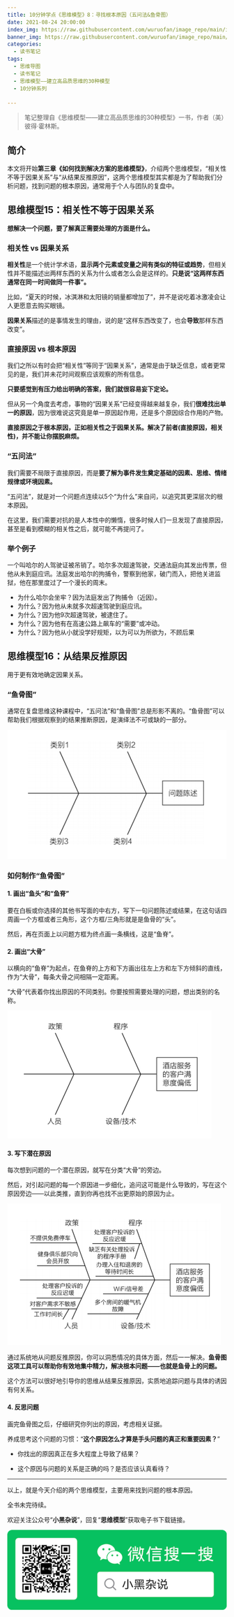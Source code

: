 ```yaml
---
title: 10分钟学点《思维模型》8：寻找根本原因（五问法&鱼骨图）
date: 2021-08-24 20:00:00
index_img: https://raw.githubusercontent.com/wuruofan/image_repo/main/img/%E9%B1%BC%E9%AA%A8%E5%9B%BE2.png
banner_img: https://raw.githubusercontent.com/wuruofan/image_repo/main/img/%E9%B1%BC%E9%AA%A8%E5%9B%BE2.png
categories:
  - 读书笔记
tags:
  - 思维导图
  - 读书笔记
  - 思维模型——建立高品质思维的30种模型
  - 10分钟系列

---
```



> 笔记整理自《思维模型——建立高品质思维的30种模型》一书，作者（美）彼得·霍林斯。



## 简介



本文将开始**第三章《如何找到解决方案的思维模型》**，介绍两个思维模型，“相关性不等于因果关系”与“从结果反推原因”，这两个思维模型其实都是为了帮助我们分析问题，找到问题的根本原因，通常用于个人与团队的复盘中。



## 思维模型15：相关性不等于因果关系

**想解决一个问题，要了解真正需要处理的方面是什么。**




### 相关性 vs 因果关系


**相关性**是一个统计学术语，**显示两个元素或变量之间有类似的特征或趋势**，但相关性并不能描述出两样东西的关系为什么或者怎么会是这样的。**只是说“这两样东西通常在同一时间做同一件事”。**

比如，“夏天的时候，冰淇淋和太阳镜的销量都增加了”，并不是说吃着冰激凌会让人更愿意去购买眼镜。

**因果关系**描述的是事情发生的理由，说的是“这样东西改变了，也会**导致**那样东西改变”。



### 直接原因 vs 根本原因



我们之所以有时会把“相关性”等同于“因果关系”，通常是由于缺乏信息，或者更常见的是，我们并未花时间观察应该观察的所有信息。

**只要感觉到有压力给出明确的答案，我们就很容易妄下定论。**

但从另一个角度去考虑，事物的“因果关系”已经变得越来越复杂，我们**很难找出单一的原因**，因为很难说这究竟是单一原因起作用，还是多个原因综合作用的产物。



**直接原因之于根本原因，正如相关性之于因果关系。解决了前者(直接原因，相关性)，并不能让你摆脱麻烦。**



### “五问法”

我们需要不局限于直接原因，而是**要了解为事件发生奠定基础的因素、思维、情绪规律或环境因素。**

“五问法”，就是对一个问题点连续以5个“为什么”来自问，以追究其更深层次的根本原因。

在这里，我们需要对抗的是人本性中的懒惰，很多时候人们一旦发现了直接原因，甚至是看到模糊的相关性之后，就可能不再提问了。



### 举个例子

一个叫哈尔的人驾驶证被吊销了。哈尔多次超速驾驶，交通法庭向其发出传票，但他从未到庭应讯。法庭发出哈尔的拘捕令，警察到他家，破门而入，把他关进监狱，他在那里度过了一个漫长的周末。  

- 为什么哈尔会坐牢？因为法庭发出了拘捕令（近因）。
- 为什么？因为他从未就多次超速驾驶到庭应讯。
- 为什么？因为他9次超速驾驶，被逮住了。
- 为什么？因为他有在高速公路上飙车的“需要”或冲动。
- 为什么？因为他从小就没学好规矩，以为可以为所欲为，不顾后果  



## 思维模型16：从结果反推原因

 用于更有效地确定因果关系。



### “鱼骨图”

通常在复盘思维这种课程中，“五问法”和“鱼骨图”总是形影不离的。“鱼骨图”可以帮助我们根据观察到的结果推断原因，是演绎法不可或缺的一部分。

![鱼骨图](https://raw.githubusercontent.com/wuruofan/image_repo/main/img/%E9%B1%BC%E9%AA%A8%E5%9B%BE.png)



### 如何制作“鱼骨图”



#### 1. 画出“鱼头”和“鱼脊”

要在白板或你选择的其他书写面的中右方，写下一句问题陈述或结果，在这句话四周画一个方框或者三角形，这个方框/三角形就是是鱼骨的“头”。

然后，再在页面上以问题方框为终点画一条横线，这是“鱼脊”。



#### 2. 画出“大骨”

以横向的“鱼脊”为起点，在鱼脊的上方和下方画出往左上方和左下方倾斜的直线，作为“大骨”，每条大骨之间相隔一定距离。

“大骨”代表着你找出原因的不同类别。你要按照需要处理的问题，想出类别的名称。

![鱼骨图-大骨](https://raw.githubusercontent.com/wuruofan/image_repo/main/img/%E9%B1%BC%E9%AA%A8%E5%9B%BE-%E5%A4%A7%E9%AA%A8.png)



#### 3. 写下潜在原因

每次想到问题的一个潜在原因，就写在分类“大骨”的旁边。

然后，对引起问题的每一个原因进一步细化，追问这可能是什么导致的，写在这个原因旁边——以此类推，直到你再也找不出更原始的原因为止。

![更细致的鱼骨图](https://raw.githubusercontent.com/wuruofan/image_repo/main/img/%E6%9B%B4%E7%BB%86%E8%87%B4%E7%9A%84%E9%B1%BC%E9%AA%A8%E5%9B%BE.png)



通过系统地从问题反推原因，你可以洞悉情况的具体方面，然后一一解决。**鱼骨图这项工具可以帮助你有效地集中精力，解决根本问题——也就是鱼骨上的问题。**

这个方法可以很好地引导你的思维从结果反推原因，实质地追踪问题与具体的诱因有何关系。  



#### 4. 反思问题

画完鱼骨图之后，仔细研究你列出的原因，考虑相关证据。

养成思考这个问题的习惯：“**这个原因怎么才算是手头问题的真正和重要因素？**”

- 你找出的原因真正在多大程度上导致了结果？

- 这个原因与问题的关系是正确的吗？是否应该认真看待？


<p>

---

<p>

以上，就是今天介绍的两个思维模型，主要用来找到问题的根本原因。


全书未完待续。


欢迎关注公众号“**小黑杂说**”，回复“**思维模型**”获取电子书下载链接。

<p>



![小黑杂说](https://raw.githubusercontent.com/wuruofan/wuruofan.github.io/master/img/qr-wechat-large.png)
